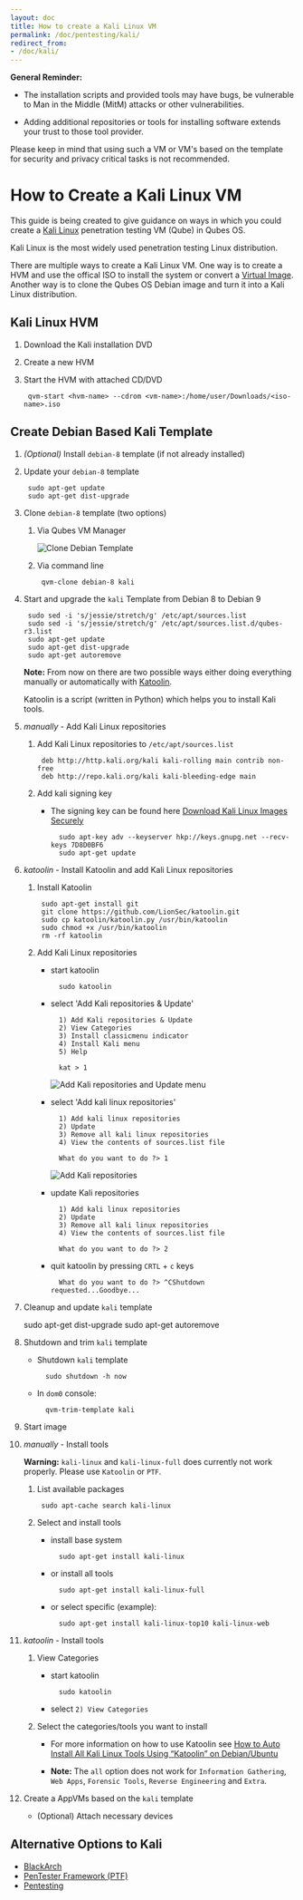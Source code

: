```yaml
---
layout: doc
title: How to create a Kali Linux VM
permalink: /doc/pentesting/kali/
redirect_from:
- /doc/kali/
---
```


**General Reminder:**

- The installation scripts and provided tools may have bugs, be vulnerable to Man in the Middle (MitM) attacks or other vulnerabilities.

- Adding additional repositories or tools for installing software extends your trust to those tool provider.

Please keep in mind that using such a VM or VM's based on the template for security and privacy critical tasks is not recommended.

How to Create a Kali Linux VM
=============================

This guide is being created to give guidance on ways in which you could create a [Kali Linux](https://www.kali.org/) penetration testing VM (Qube) in Qubes OS.

Kali Linux is the most widely used penetration testing Linux distribution.

There are multiple ways to create a Kali Linux VM. One way is to create a HVM and use the offical ISO to install the system or convert a [Virtual Image](https://www.offensive-security.com/kali-linux-vmware-virtualbox-image-download/). Another way is to clone the Qubes OS Debian image and turn it into a Kali Linux distribution.

Kali Linux HVM
--------------

1. Download the Kali installation DVD

2. Create a new HVM

3. Start the HVM with attached CD/DVD

        qvm-start <hvm-name> --cdrom <vm-name>:/home/user/Downloads/<iso-name>.iso

Create Debian Based Kali Template
---------------------------------

1. *(Optional)* Install `debian-8` template (if not already installed)

2. Update your `debian-8` template

        sudo apt-get update
        sudo apt-get dist-upgrade

3. Clone `debian-8` template (two options)

    1. Via Qubes VM Manager

        ![Clone Debian Template](/attachment/wiki/Kali/clone-kali.png)

    2. Via command line

            qvm-clone debian-8 kali

4. Start and upgrade the `kali` Template from Debian 8 to Debian 9

        sudo sed -i 's/jessie/stretch/g' /etc/apt/sources.list
        sudo sed -i 's/jessie/stretch/g' /etc/apt/sources.list.d/qubes-r3.list
        sudo apt-get update
        sudo apt-get dist-upgrade
        sudo apt-get autoremove

    **Note:** From now on there are two possible ways either doing everything manually or automatically with [Katoolin](https://github.com/LionSec/katoolin).

    Katoolin is a script (written in Python) which helps you to install Kali tools.

5. *manually* - Add Kali Linux repositories

    1. Add Kali Linux repositories to `/etc/apt/sources.list`

            deb http://http.kali.org/kali kali-rolling main contrib non-free
            deb http://repo.kali.org/kali kali-bleeding-edge main

    2. Add kali signing key

        - The signing key can be found here [Download Kali Linux Images Securely](https://www.kali.org/downloads/)

                sudo apt-key adv --keyserver hkp://keys.gnupg.net --recv-keys 7D8D0BF6
                sudo apt-get update



6. *katoolin* - Install Katoolin and add Kali Linux repositories

    1. Install Katoolin

            sudo apt-get install git
            git clone https://github.com/LionSec/katoolin.git
            sudo cp katoolin/katoolin.py /usr/bin/katoolin
            sudo chmod +x /usr/bin/katoolin
            rm -rf katoolin

    2. Add Kali Linux repositories

        - start katoolin

                sudo katoolin

        - select 'Add Kali repositories & Update'

                1) Add Kali repositories & Update
                2) View Categories
                3) Install classicmenu indicator
                4) Install Kali menu
                5) Help

                kat > 1

            ![Add Kali repositories and Update menu](/attachment/wiki/Kali/katoolin-add-update-repo-menu.png)

        - select 'Add kali linux repositories'

                1) Add kali linux repositories
                2) Update
                3) Remove all kali linux repositories
                4) View the contents of sources.list file

                What do you want to do ?> 1

            ![Add Kali repositories](/attachment/wiki/Kali/katoolin-add-repos-menu.png)

        - update Kali repositories


                1) Add kali linux repositories
                2) Update
                3) Remove all kali linux repositories
                4) View the contents of sources.list file

                What do you want to do ?> 2

        - quit katoolin by pressing `CRTL` + `c` keys

                What do you want to do ?> ^CShutdown requested...Goodbye...

7. Cleanup and update `kali` template

    sudo apt-get dist-upgrade
    sudo apt-get autoremove

8. Shutdown and trim `kali` template

    - Shutdown `kali` template

            sudo shutdown -h now

    - In `dom0` console:

            qvm-trim-template kali

9. Start image

10. *manually* - Install tools

    **Warning:** `kali-linux` and `kali-linux-full` does currently not work properly. Please use `Katoolin` or `PTF`.

    1. List available packages

            sudo apt-cache search kali-linux

    2. Select and install tools

        - install base system

                sudo apt-get install kali-linux

        - or install all tools

                sudo apt-get install kali-linux-full

        - or select specific (example):

                sudo apt-get install kali-linux-top10 kali-linux-web
11. *katoolin* - Install tools

    1. View Categories

        - start katoolin

                sudo katoolin

        - select `2) View Categories`

    2. Select the categories/tools you want to install

        - For more information on how to use Katoolin see [How to Auto Install All Kali Linux Tools Using “Katoolin” on Debian/Ubuntu](http://www.tecmint.com/install-kali-linux-tools-using-katoolin-on-ubuntu-debian/)

        - **Note:** The `all` option does not work for `Information Gathering`, `Web Apps`, `Forensic Tools`, `Reverse Engineering` and `Extra`.

12. Create a AppVMs based on the `kali` template

    - (Optional) Attach necessary devices


Alternative Options to Kali
---------------------------

- [BlackArch](/doc/pentesting/blackarch/)
- [PenTester Framework (PTF)](/doc/pentesting/ptf/)
- [Pentesting](/doc/pentesting/)
